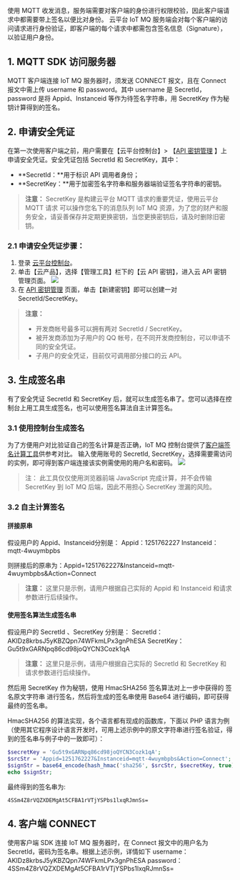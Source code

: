 使用 MQTT 收发消息，服务端需要对客户端的身份进行权限校验，因此客户端请求中都需要带上签名以便比对身份。
云平台 IoT MQ 服务端会对每个客户端的访问请求进行身份验证，即客户端的每个请求中都需包含签名信息（Signature），以验证用户身份。

## 1. MQTT SDK 访问服务器
MQTT 客户端连接 IoT MQ 服务器时，须发送 CONNECT 报文，且在 Connect 报文中需上传 username 和 password。其中 username 是 SecretId，password 是将 Appid、Instanceid 等作为待签名字符串，用 SecretKey 作为秘钥计算得到的签名。

## 2. 申请安全凭证
在第一次使用客户端之前，用户需要在【云平台控制台】> 【[API 密钥管理](http://console.tce.fsphere.cn/cam/capi) 】上申请安全凭证。安全凭证包括 SecretId 和 SecretKey，其中：

- **SecretId：**用于标识 API 调用者身份；
- **SecretKey：**用于加密签名字符串和服务器端验证签名字符串的密钥。

>**注意：**
> SecretKey 是构建云平台 MQTT 请求的重要凭证，使用云平台 MQTT 请求 可以操作您名下的消息队列 IoT MQ 资源，为了您的财产和服务安全，请妥善保存并定期更换密钥，当您更换密钥后，请及时删除旧密钥。


### 2.1 申请安全凭证步骤：

1. 登录 [云平台控制台](http://console.tce.fsphere.cn/)。
2. 单击【云产品】，选择【管理工具】栏下的【云 API 密钥】，进入云 API 密钥管理页面。
![](http://imgcache.tce.fsphere.cn/static/mc.qcloudimg.com/static/img/a771465c47830d54730f8f431d586991/image.png)
3. 在 [ API 密钥管理](http://console.tce.fsphere.cn/capi) 页面，单击【新建密钥】即可以创建一对 SecretId/SecretKey。
>**注意：**
> - 开发商帐号最多可以拥有两对 SecretId / SecretKey。
> - 被开发商添加为子用户的 QQ 帐号，在不同开发商控制台，可以申请不同的安全凭证。
> - 子用户的安全凭证，目前仅可调用部分接口的云 API。

##  3. 生成签名串
有了安全凭证 SecretId 和 SecretKey 后，就可以生成签名串了。您可以选择在控制台上用工具生成签名，也可以使用签名算法自主计算签名。
### 3.1 使用控制台生成签名
为了方便用户对比验证自己的签名计算是否正确，IoT MQ 控制台提供了[客户端签名计算工具](http://console.tce.fsphere.cn/iotmq/tool)供参考对比。
输入使用账号的 SecretId, SecretKey，选择需要需访问的实例，即可得到客户端连接该实例需使用的用户名和密码。
![](http://imgcache.tce.fsphere.cn/static/mc.qcloudimg.com/static/img/244089eb3a17badc54ac1ba11d3bc2ee/image.png)

> 注：
> 此工具仅仅使用浏览器前端 JavaScript 完成计算，并不会传输 SecretKey 到 IoT MQ 后端，因此不用担心 SecretKey 泄漏的风险。

### 3.2 自主计算签名
#### 拼接原串
假设用户的 Appid、Instanceid分别是：
Appid：1251762227
Instanceid：mqtt-4wuymbpbs

则拼接后的原串为：Appid=1251762227&Instanceid=mqtt-4wuymbpbs&Action=Connect

>**注意：**
>这里只是示例，请用户根据自己实际的 Appid 和 Instanceid 和请求参数进行后续操作。

#### 使用签名算法生成签名串
假设用户的 SecretId 、SecretKey 分别是：
SecretId： AKIDz8krbsJ5yKBZQpn74WFkmLPx3gnPhESA
SecretKey： Gu5t9xGARNpq86cd98joQYCN3Cozk1qA

>**注意：**
>这里只是示例，请用户根据自己实际的 SecretId 和 SecretKey 和请求参数进行后续操作。

然后用 SecretKey 作为秘钥，使用 HmacSHA256 签名算法对上一步中获得的 签名原文字符串 进行签名，然后将生成的签名串使用 Base64 进行编码，即可获得最终的签名串。

HmacSHA256 的算法实现，各个语言都有现成的函数库，下面以 PHP 语言为例（使用其它程序设计语言开发时，可用上述示例中的原文字符串进行签名验证，得到的签名串与例子中的一致即可）：

```php
$secretKey = 'Gu5t9xGARNpq86cd98joQYCN3Cozk1qA';
$srcStr = 'Appid=1251762227&Instanceid=mqtt-4wuymbpbs&Action=Connect';
$signStr = base64_encode(hash_hmac('sha256', $srcStr, $secretKey, true));
echo $signStr;
```

最终得到的签名串为:

```
4SSm4Z8rVQZXDEMgAt5CFBA1rVTjYSPbs1lxqRJmnSs=
```

## 4. 客户端 CONNECT
使用客户端 SDK 连接 IoT MQ 服务器时，在 Connect 报文中的用户名为 SecretId，密码为签名串。根据上述示例，详情如下
username：AKIDz8krbsJ5yKBZQpn74WFkmLPx3gnPhESA
password：4SSm4Z8rVQZXDEMgAt5CFBA1rVTjYSPbs1lxqRJmnSs=
